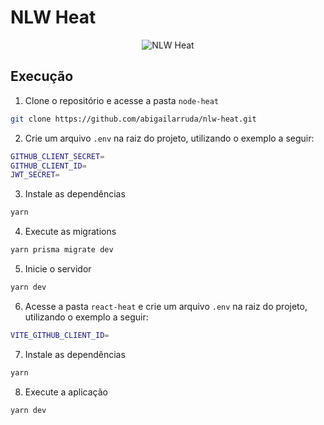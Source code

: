 # NLW Heat

<p align="center">
  <img src="https://user-images.githubusercontent.com/26419930/139450578-2f26fda1-b130-4bad-aa61-a9f9e55c0be9.png" alt="NLW Heat"/>
</p>

## Execução

1. Clone o repositório e acesse a pasta <code>node-heat</code>

```bash
git clone https://github.com/abigailarruda/nlw-heat.git
```

2. Crie um arquivo <code>.env</code> na raiz do projeto, utilizando o exemplo a
   seguir:

```bash
GITHUB_CLIENT_SECRET=
GITHUB_CLIENT_ID=
JWT_SECRET=
```

3. Instale as dependências

```bash
yarn
```

4. Execute as migrations

```bash
yarn prisma migrate dev
```

5. Inicie o servidor

```bash
yarn dev
```

6. Acesse a pasta <code>react-heat</code> e crie um arquivo <code>.env</code> na
   raiz do projeto, utilizando o exemplo a seguir:

```bash
VITE_GITHUB_CLIENT_ID=
```

7. Instale as dependências

```bash
yarn
```

8. Execute a aplicação

```bash
yarn dev
```
